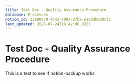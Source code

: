 ```yaml
---
title: Test Doc - Quality Assurance Procedure
database: Processes
notion_id: 23880979-7b42-800a-87b2-e160db9d0cf3
last_updated: 2025-07-24T19:42:06.832Z
---
```


# Test Doc - Quality Assurance Procedure


This is a test to see if notion-backup works

